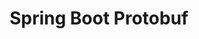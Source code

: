 ---
title: Spring Boot Protobuf
content: An example project that compares JSON and Protocol Buffer APIs
siteLink: 
sourceLink: https://github.com/JakePartusch/spring-boot-protobuf-example
---